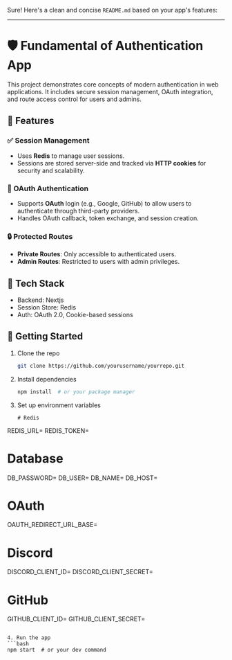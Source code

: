 Sure! Here's a clean and concise `README.md` based on your app's features:

---

# 🛡️ Fundamental of Authentication App

This project demonstrates core concepts of modern authentication in web applications. It includes secure session management, OAuth integration, and route access control for users and admins.

## 🔐 Features

### ✅ Session Management
- Uses **Redis** to manage user sessions.
- Sessions are stored server-side and tracked via **HTTP cookies** for security and scalability.

### 🔗 OAuth Authentication
- Supports **OAuth** login (e.g., Google, GitHub) to allow users to authenticate through third-party providers.
- Handles OAuth callback, token exchange, and session creation.

### 🔒 Protected Routes
- **Private Routes**: Only accessible to authenticated users.
- **Admin Routes**: Restricted to users with admin privileges.

## 🧰 Tech Stack
- Backend: Nextjs
- Session Store: Redis
- Auth: OAuth 2.0, Cookie-based sessions

## 🚀 Getting Started

1. Clone the repo  
   ```bash
   git clone https://github.com/yourusername/yourrepo.git
   ```

2. Install dependencies  
   ```bash
   npm install  # or your package manager
   ```

3. Set up environment variables  
   ```
   # Redis
REDIS_URL=
REDIS_TOKEN=

# Database
DB_PASSWORD=
DB_USER=
DB_NAME=
DB_HOST=

# OAuth
OAUTH_REDIRECT_URL_BASE=

# Discord
DISCORD_CLIENT_ID=
DISCORD_CLIENT_SECRET=

# GitHub
GITHUB_CLIENT_ID=
GITHUB_CLIENT_SECRET=

   ```

4. Run the app  
   ```bash
   npm start  # or your dev command
   ```





